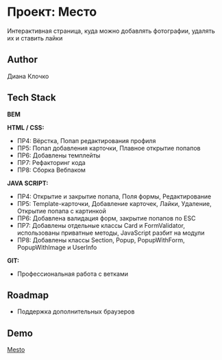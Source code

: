 # Проект: Место

Интерактивная страница, куда можно добавлять фотографии, удалять их и ставить лайки




## Author

Диана Клочко

## Tech Stack

**BEM** 

**HTML / CSS:** 

- ПР4: Вёрстка, Попап редактирования профиля
- ПР5: Попап добавления карточки, Плавное открытие попапов
- ПР6: Добавлены темплейты
- ПР7: Рефакторинг кода
- ПР8: Сборка Вебпаком

**JAVA SCRIPT:** 

- ПР4: Открытие и закрытие попапа, Поля формы, Редактирование
- ПР5: Template-карточки, Добавление карточек, Лайки, Удаление, Открытие попапа с картинкой
- ПР6: Добавлена валидация форм, закрытие попапов по ESC
- ПР7: Добавлены отдельные классы Card и FormValidator, использованы приватные методы, JavaScript разбит на модули
- ПР8: Добавлены классы Section, Popup, PopupWithForm, PopupWithImage и UserInfo
 
**GIT:** 

- Профессиональная работа с ветками
## Roadmap

- Поддержка дополнительных браузеров


## Demo

[Mesto](https://diana-msft.github.io/mesto/)
